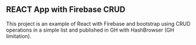 ## REACT App with Firebase CRUD

This project is an example of React with Firebase and bootstrap using CRUD operations in a simple list and published in GH with HashBrowser (GH limitation).
